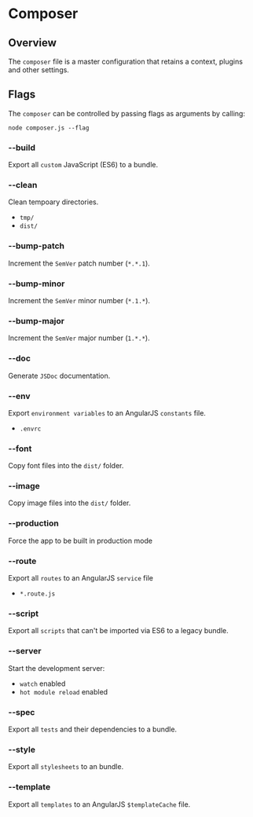 # Composer

## Overview
The `composer` file is a master configuration that retains a context, plugins and other settings.

## Flags
The `composer` can be controlled by passing flags as arguments by calling:

	node composer.js --flag

### --build
Export all `custom` JavaScript (ES6) to a bundle.

### --clean
Clean tempoary directories.
- `tmp/`
- `dist/`

### --bump-patch
Increment the `SemVer` patch number (`*.*.1`).

### --bump-minor
Increment the `SemVer` minor number (`*.1.*`).

### --bump-major
Increment the `SemVer` major number (`1.*.*`).

### --doc
Generate `JSDoc` documentation.

### --env
Export `environment variables` to an AngularJS `constants` file.
- `.envrc`

### --font
Copy font files into the `dist/` folder.

### --image
Copy image files into the `dist/` folder.

### --production
Force the app to be built in production mode

### --route
Export all `routes` to an AngularJS `service` file
- `*.route.js`

### --script
Export all `scripts` that can't be imported via ES6 to a legacy bundle.

### --server
Start the development server:
- `watch` enabled
- `hot module reload` enabled

### --spec
Export all `tests` and their dependencies to a bundle.

### --style
Export all `stylesheets` to an bundle.

### --template
Export all `templates` to an AngularJS `$templateCache` file.
